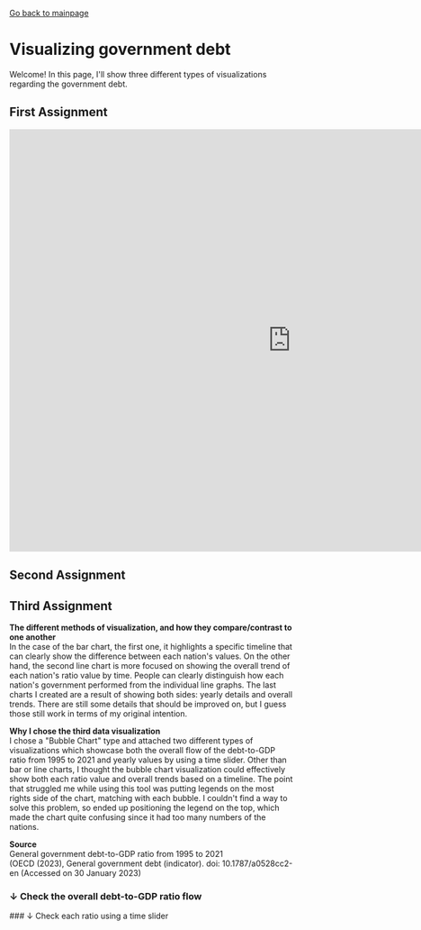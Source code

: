 [Go back to mainpage](https://yeonjin-park.github.io/portfolio/)

# Visualizing government debt
Welcome! In this page, I'll show three different types of visualizations regarding the government debt. 

## First Assignment 

<iframe src="https://data.oecd.org/chart/6Y54" width="1000" height="750" style="border: 0" mozallowfullscreen="true" webkitallowfullscreen="true" allowfullscreen="true"><a href="https://data.oecd.org/chart/6Y54" target="_blank">OECD Chart: General government debt, Total, % of GDP, Annual, 2018</a></iframe>

## Second Assignment 

<div class="flourish-embed flourish-chart" data-src="visualisation/12598001"><script src="https://public.flourish.studio/resources/embed.js"></script></div>

## Third Assignment
**The different methods of visualization, and how they compare/contrast to one another**
<br />In the case of the bar chart, the first one, it highlights a specific timeline that can clearly show the difference between each nation's values. On the other hand, the second line chart is more focused on showing the overall trend of each nation's ratio value by time. People can clearly distinguish how each nation's government performed from the individual line graphs. The last charts I created are a result of showing both sides: yearly details and overall trends. There are still some details that should be improved on, but I guess those still work in terms of my original intention.

**Why I chose the third data visualization**
<br />I chose a "Bubble Chart" type and attached two different types of visualizations which showcase both the overall flow of the debt-to-GDP ratio from 1995 to 2021 and yearly values by using a time slider. Other than bar or line charts, I thought the bubble chart visualization could effectively show both each ratio value and overall trends based on a timeline. The point that struggled me while using this tool was putting legends on the most rights side of the chart, matching with each bubble. I couldn't find a way to solve this problem, so ended up positioning the legend on the top, which made the chart quite confusing since it had too many numbers of the nations.  

**Source**
<br />General government debt-to-GDP ratio from 1995 to 2021
<br />(OECD (2023), General government debt (indicator). doi: 10.1787/a0528cc2-en (Accessed on 30 January 2023)

### ↓ Check the overall debt-to-GDP ratio flow
<div class="flourish-embed flourish-scatter" data-src="visualisation/12598184"><script src="https://public.flourish.studio/resources/embed.js"></script></div>
### ↓ Check each ratio using a time slider 
<div class="flourish-embed flourish-scatter" data-src="visualisation/12598246"><script src="https://public.flourish.studio/resources/embed.js"></script></div>

